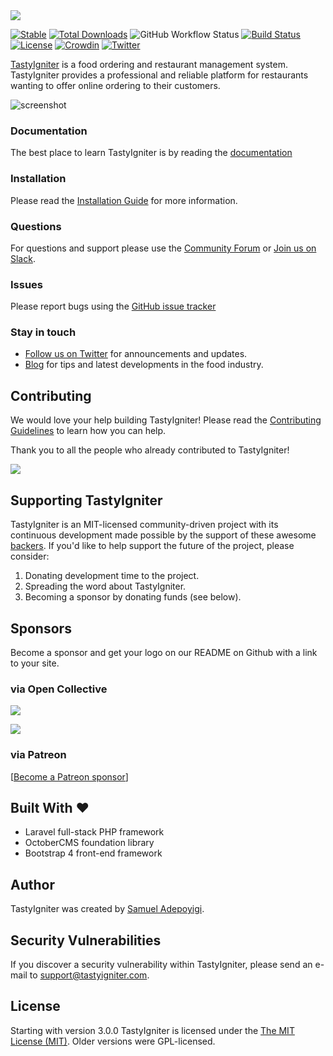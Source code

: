 <img src="https://tastyigniter.com/assets/ui/images/logos/tastyigniter-horizontal-logo-cropped.png">

[![Stable](https://img.shields.io/packagist/v/tastyigniter/TastyIgniter.svg?label=Stable&style=flat-square)](https://packagist.org/packages/tastyigniter/TastyIgniter)
[![Total Downloads](https://poser.pugx.org/tastyigniter/flame/downloads)](https://packagist.org/packages/tastyigniter/flame)
![GitHub Workflow Status](https://img.shields.io/github/workflow/status/tastyigniter/TastyIgniter/run-php-tests?label=Tests)
[![Build Status](https://github.styleci.io/repos/7548986/shield?style=flat)](https://github.styleci.io/repos/16455664)
[![License](https://img.shields.io/github/license/tastyigniter/TastyIgniter.svg?label=License&style=flat-square)](https://github.com/tastyigniter/TastyIgniter/blob/master/LICENSE.txt)
[![Crowdin](https://badges.crowdin.net/tastyigniter/localized.svg)](https://crowdin.com/project/tastyigniter)
[![Twitter](https://img.shields.io/twitter/follow/TastyIgniter.svg?label=Follow)](https://twitter.com/TastyIgniter)

[TastyIgniter](https://tastyigniter.com/) is a food ordering and restaurant management system. TastyIgniter provides a professional and reliable platform for restaurants wanting to offer online ordering to their customers.

![screenshot](https://tastyigniter.com/assets/ui/images/mockups/Menus.png)

### Documentation
The best place to learn TastyIgniter is by reading the [documentation](https://tastyigniter.com/docs)

### Installation
Please read the [Installation Guide](https://tastyigniter.com/docs/installation) for more information.

### Questions
For questions and support please use the [Community Forum](https://forum.tastyigniter.com) or [Join us on Slack](http://tastyigniter.com/slack). 

### Issues
Please report bugs using the [GitHub issue tracker](https://github.com/tastyigniter/TastyIgniter/issues)

### Stay in touch
- [Follow us on Twitter](https://twitter.com/tastyigniter/) for announcements and updates.
- [Blog](https://tastyigniter.com/blog) for tips and latest developments in the food industry.

## Contributing
We would love your help building TastyIgniter! Please read the [Contributing Guidelines](CONTRIBUTING.md) to learn how you can help.

Thank you to all the people who already contributed to TastyIgniter!

<a href="https://github.com/tastyigniter/TastyIgniter/graphs/contributors"><img src="https://opencollective.com/tastyigniter/contributors.svg?width=890&button=false" /></a>

## Supporting TastyIgniter
TastyIgniter is an MIT-licensed community-driven project with its continuous development made possible by the support of these awesome [backers](#contributing). If you'd like to help support the future of the project, please consider:
1. Donating development time to the project.
2. Spreading the word about TastyIgniter.
3. Becoming a sponsor by donating funds (see below).

## Sponsors
Become a sponsor and get your logo on our README on Github with a link to your site. 

### via Open Collective
<a href="https://opencollective.com/tastyigniter" target="_blank" rel="noopener noreferrer"><img src="https://opencollective.com/tastyigniter/sponsors.svg"></a>

<a href="https://opencollective.com/tastyigniter" target="_blank" rel="noopener noreferrer"><img src="https://opencollective.com/tastyigniter/backers.svg"></a>

### via Patreon
[[Become a Patreon sponsor](https://www.patreon.com/sampoyigi)]

## Built With :heart:
- Laravel full-stack PHP framework
- OctoberCMS foundation library
- Bootstrap 4 front-end framework

## Author
TastyIgniter was created by [Samuel Adepoyigi](https://github.com/sampoyigi).

## Security Vulnerabilities
If you discover a security vulnerability within TastyIgniter, please send an e-mail to support@tastyigniter.com.

## License
Starting with version 3.0.0 TastyIgniter is licensed under the [The MIT License (MIT)](https://tastyigniter.com/licence/). Older versions were GPL-licensed.

